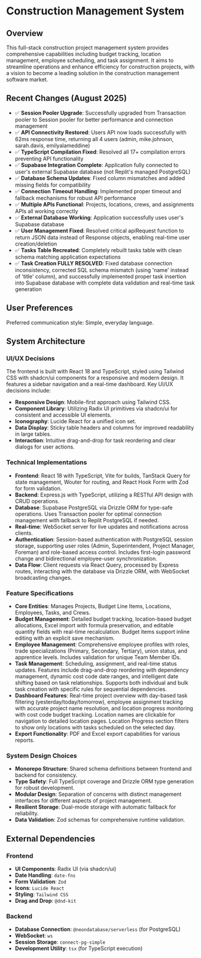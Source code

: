 # Construction Management System

## Overview

This full-stack construction project management system provides comprehensive capabilities including budget tracking, location management, employee scheduling, and task assignment. It aims to streamline operations and enhance efficiency for construction projects, with a vision to become a leading solution in the construction management software market.

## Recent Changes (August 2025)
- ✅ **Session Pooler Upgrade**: Successfully upgraded from Transaction pooler to Session pooler for better performance and connection management
- ✅ **API Connectivity Restored**: Users API now loads successfully with 62ms response time, returning all 4 users (admin, mike.johnson, sarah.davis, emilyalameddine)
- ✅ **TypeScript Compilation Fixed**: Resolved all 17+ compilation errors preventing API functionality
- ✅ **Supabase Integration Complete**: Application fully connected to user's external Supabase database (not Replit's managed PostgreSQL)
- ✅ **Database Schema Updates**: Fixed column mismatches and added missing fields for compatibility
- ✅ **Connection Timeout Handling**: Implemented proper timeout and fallback mechanisms for robust API performance
- ✅ **Multiple APIs Functional**: Projects, locations, crews, and assignments APIs all working correctly
- ✅ **External Database Working**: Application successfully uses user's Supabase database
- ✅ **User Management Fixed**: Resolved critical apiRequest function to return JSON data instead of Response objects, enabling real-time user creation/deletion
- ✅ **Tasks Table Recreated**: Completely rebuilt tasks table with clean schema matching application expectations
- ✅ **Task Creation FULLY RESOLVED**: Fixed database connection inconsistency, corrected SQL schema mismatch (using 'name' instead of 'title' column), and successfully implemented proper task insertion into Supabase database with complete data validation and real-time task generation

## User Preferences

Preferred communication style: Simple, everyday language.

## System Architecture

### UI/UX Decisions
The frontend is built with React 18 and TypeScript, styled using Tailwind CSS with shadcn/ui components for a responsive and modern design. It features a sidebar navigation and a real-time dashboard. Key UI/UX decisions include:
- **Responsive Design**: Mobile-first approach using Tailwind CSS.
- **Component Library**: Utilizing Radix UI primitives via shadcn/ui for consistent and accessible UI elements.
- **Iconography**: Lucide React for a unified icon set.
- **Data Display**: Sticky table headers and columns for improved readability in large tables.
- **Interaction**: Intuitive drag-and-drop for task reordering and clear dialogs for user actions.

### Technical Implementations
- **Frontend**: React 18 with TypeScript, Vite for builds, TanStack Query for state management, Wouter for routing, and React Hook Form with Zod for form validation.
- **Backend**: Express.js with TypeScript, utilizing a RESTful API design with CRUD operations.
- **Database**: Supabase PostgreSQL via Drizzle ORM for type-safe operations. Uses Transaction pooler for optimal connection management with fallback to Replit PostgreSQL if needed.
- **Real-time**: WebSocket server for live updates and notifications across clients.
- **Authentication**: Session-based authentication with PostgreSQL session storage, supporting user roles (Admin, Superintendent, Project Manager, Foreman) and role-based access control. Includes first-login password change and bidirectional employee-user synchronization.
- **Data Flow**: Client requests via React Query, processed by Express routes, interacting with the database via Drizzle ORM, with WebSocket broadcasting changes.

### Feature Specifications
- **Core Entities**: Manages Projects, Budget Line Items, Locations, Employees, Tasks, and Crews.
- **Budget Management**: Detailed budget tracking, location-based budget allocations, Excel import with formula preservation, and editable quantity fields with real-time recalculation. Budget items support inline editing with an explicit save mechanism.
- **Employee Management**: Comprehensive employee profiles with roles, trade specializations (Primary, Secondary, Tertiary), union status, and apprentice levels. Includes validation for unique Team Member IDs.
- **Task Management**: Scheduling, assignment, and real-time status updates. Features include drag-and-drop reordering with dependency management, dynamic cost code date ranges, and intelligent date shifting based on task relationships. Supports both individual and bulk task creation with specific rules for sequential dependencies.
- **Dashboard Features**: Real-time project overview with day-based task filtering (yesterday/today/tomorrow), employee assignment tracking with accurate project name resolution, and location progress monitoring with cost code budget tracking. Location names are clickable for navigation to detailed location pages. Location Progress section filters to show only locations with tasks scheduled on the selected day.
- **Export Functionality**: PDF and Excel export capabilities for various reports.

### System Design Choices
- **Monorepo Structure**: Shared schema definitions between frontend and backend for consistency.
- **Type Safety**: Full TypeScript coverage and Drizzle ORM type generation for robust development.
- **Modular Design**: Separation of concerns with distinct management interfaces for different aspects of project management.
- **Resilient Storage**: Dual-mode storage with automatic fallback for reliability.
- **Data Validation**: Zod schemas for comprehensive runtime validation.

## External Dependencies

### Frontend
- **UI Components**: Radix UI (via shadcn/ui)
- **Date Handling**: `date-fns`
- **Form Validation**: `Zod`
- **Icons**: `Lucide React`
- **Styling**: `Tailwind CSS`
- **Drag and Drop**: `@dnd-kit`

### Backend
- **Database Connection**: `@neondatabase/serverless` (for PostgreSQL)
- **WebSocket**: `ws`
- **Session Storage**: `connect-pg-simple`
- **Development Utility**: `tsx` (for TypeScript execution)